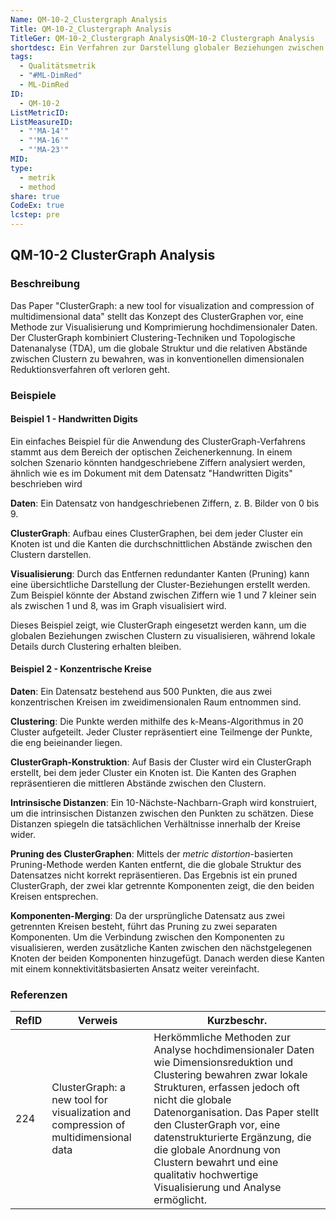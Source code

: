 ```yaml
---
Name: QM-10-2_Clustergraph Analysis
Title: QM-10-2_Clustergraph Analysis
TitleGer: QM-10-2_Clustergraph AnalysisQM-10-2 Clustergraph Analysis
shortdesc: Ein Verfahren zur Darstellung globaler Beziehungen zwischen Datenclustern
tags:
  - Qualitätsmetrik
  - "#ML-DimRed"
  - ML-DimRed
ID:
  - QM-10-2
ListMetricID: 
ListMeasureID:
  - "'MA-14'"
  - "'MA-16'"
  - "'MA-23'"
MID: 
type:
  - metrik
  - method
share: true
CodeEx: true
lcstep: pre
---
```

## QM-10-2 ClusterGraph Analysis

### Beschreibung

Das Paper "ClusterGraph: a new tool for visualization and compression of multidimensional data" stellt das Konzept des ClusterGraphen vor, eine Methode zur Visualisierung und Komprimierung hochdimensionaler Daten. Der ClusterGraph kombiniert Clustering-Techniken und Topologische Datenanalyse (TDA), um die globale Struktur und die relativen Abstände zwischen Clustern zu bewahren, was in konventionellen dimensionalen Reduktionsverfahren oft verloren geht.


### Beispiele 

#### Beispiel 1 - Handwritten Digits

Ein einfaches Beispiel für die Anwendung des ClusterGraph-Verfahrens stammt aus dem Bereich der optischen Zeichenerkennung. In einem solchen Szenario könnten handgeschriebene Ziffern analysiert werden, ähnlich wie es im Dokument mit dem Datensatz "Handwritten Digits" beschrieben wird​

**Daten**: Ein Datensatz von handgeschriebenen Ziffern, z. B. Bilder von 0 bis 9.


**ClusterGraph**: Aufbau eines ClusterGraphen, bei dem jeder Cluster ein Knoten ist und die Kanten die durchschnittlichen Abstände zwischen den Clustern darstellen.

**Visualisierung**: Durch das Entfernen redundanter Kanten (Pruning) kann eine übersichtliche Darstellung der Cluster-Beziehungen erstellt werden. Zum Beispiel könnte der Abstand zwischen Ziffern wie 1 und 7 kleiner sein als zwischen 1 und 8, was im Graph visualisiert wird.

Dieses Beispiel zeigt, wie ClusterGraph eingesetzt werden kann, um die globalen Beziehungen zwischen Clustern zu visualisieren, während lokale Details durch Clustering erhalten bleiben.

#### Beispiel 2 - Konzentrische Kreise

**Daten**: Ein Datensatz bestehend aus 500 Punkten, die aus zwei konzentrischen Kreisen im zweidimensionalen Raum entnommen sind.

**Clustering**: Die Punkte werden mithilfe des k-Means-Algorithmus in 20 Cluster aufgeteilt. Jeder Cluster repräsentiert eine Teilmenge der Punkte, die eng beieinander liegen.

**ClusterGraph-Konstruktion**:
    Auf Basis der Cluster wird ein ClusterGraph erstellt, bei dem jeder Cluster ein Knoten ist.
    Die Kanten des Graphen repräsentieren die mittleren Abstände zwischen den Clustern.
    
**Intrinsische Distanzen**:
    Ein 10-Nächste-Nachbarn-Graph wird konstruiert, um die intrinsischen Distanzen zwischen den Punkten zu schätzen. Diese Distanzen spiegeln die tatsächlichen Verhältnisse innerhalb der Kreise wider.
    
**Pruning des ClusterGraphen**:
    Mittels der _metric distortion_-basierten Pruning-Methode werden Kanten entfernt, die die globale Struktur des Datensatzes nicht korrekt repräsentieren.
    Das Ergebnis ist ein pruned ClusterGraph, der zwei klar getrennte Komponenten zeigt, die den beiden Kreisen entsprechen.
    
**Komponenten-Merging**:
    Da der ursprüngliche Datensatz aus zwei getrennten Kreisen besteht, führt das Pruning zu zwei separaten Komponenten.
    Um die Verbindung zwischen den Komponenten zu visualisieren, werden zusätzliche Kanten zwischen den nächstgelegenen Knoten der beiden Komponenten hinzugefügt.
    Danach werden diese Kanten mit einem konnektivitätsbasierten Ansatz weiter vereinfacht.


### Referenzen

| RefID | Verweis                                                                               | Kurzbeschr.                                                                                                                                                                                                                                                                                                                                                                                |
| ----- | ------------------------------------------------------------------------------------- | ------------------------------------------------------------------------------------------------------------------------------------------------------------------------------------------------------------------------------------------------------------------------------------------------------------------------------------------------------------------------------------------ |
| 224   |  ClusterGraph: a new tool for visualization and compression of multidimensional data  | Herkömmliche Methoden zur Analyse hochdimensionaler Daten wie Dimensionsreduktion und Clustering bewahren zwar lokale Strukturen, erfassen jedoch oft nicht die globale Datenorganisation. Das Paper stellt den ClusterGraph vor, eine datenstrukturierte Ergänzung, die die globale Anordnung von Clustern bewahrt und eine qualitativ hochwertige Visualisierung und Analyse ermöglicht. |
